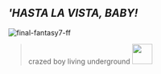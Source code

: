 ## __*'HASTA LA VISTA, BABY!*__

![final-fantasy7-ff](https://github.com/kartticus/kartticus/assets/100049393/d4a26a91-ab8d-4e19-9fce-9b73260ace97)

>crazed boy living underground <img src="https://cdn.discordapp.com/attachments/780128819662028860/1145756684111851712/FDC94500-6097-4ECC-8301-37EE020BD5C2.gif" width="40" height="">
